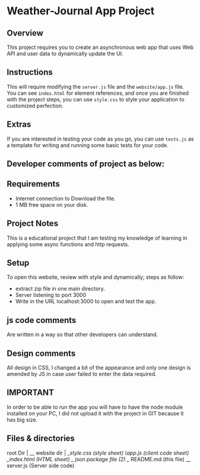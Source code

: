 # Weather-Journal App Project

## Overview
This project requires you to create an asynchronous web app that uses Web API and user data to dynamically update the UI. 

## Instructions
This will require modifying the `server.js` file and the `website/app.js` file. You can see `index.html` for element references, and once you are finished with the project steps, you can use `style.css` to style your application to customized perfection.

## Extras
If you are interested in testing your code as you go, you can use `tests.js` as a template for writing and running some basic tests for your code.

## Developer comments of project as below:

## Requirements
* Internet connection to Download the file.
* 1 MB free space on your disk.

## Project Notes
This is a educational project that I am testing my knowledge of learning in applying some async functions and http requests.

## Setup
To open this website, review with style and dynamically; steps as follow:
* extract zip file in one main directory.
* Server listening to port 3000
* Write in the URL localhost:3000 to open and test the app.

## js code comments
Are written in a way so that other developers can understand.

## Design comments
All design in CSS, I changed a bit of the appearance and only one design is amended by JS in case user failed to enter the data required.

## IMPORTANT
In order to be able to run the app you will have to have the node module installed on your PC, I did not upload it with the project in GIT because it has big size.

## Files & directories
root Dir
|
\__ website dir
    |
    \__style.css (style sheet)
    \app.js (client code sheet)
    \__index.html (HTML sheet)
\__ json package file (2)
\__ README.md (this file)
\__ server.js (Server side code)
